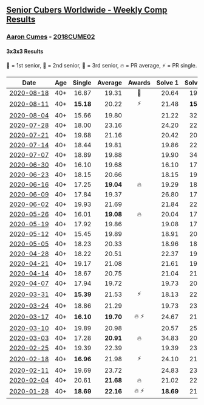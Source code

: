 <style>table {white-space: nowrap;}</style>

## [Senior Cubers Worldwide - Weekly Comp Results](/scw-comp/results/)
### [Aaron Cumes](README.md) - [2018CUME02](https://www.worldcubeassociation.org/persons/2018CUME02?event=333)
#### 3x3x3 Results

<span style="white-space: nowrap;">🥇 = 1st senior</span>, <span style="white-space: nowrap;">🥈 = 2nd senior</span>, <span style="white-space: nowrap;">🥉 = 3rd senior</span>, <span style="white-space: nowrap;">🔥 = PR average</span>, <span style="white-space: nowrap;">⚡ = PR single</span>.

| Date | Age | Single | Average | Awards | Solve 1 | Solve 2 | Solve 3 | Solve 4 | Solve 5 | Video |
| :--: | :--: | --: | --: | :--: | --: | --: | --: | --: | --: | :-- |
| [2020-08-18](../../results/2020-08-18/333.md) | 40+ | 16.87 | 19.31 | 🥉 | 20.64 | 19.19 | 18.10 | 16.87 | 21.64 | [Desktop](https://www.facebook.com/events/357518755418063/permalink/358075692029036) / [Mobile](https://m.facebook.com/events/357518755418063?view=permalink&id=358075692029036) |
| [2020-08-11](../../results/2020-08-11/333.md) | 40+ | **15.18** | 20.22 | ⚡ | 21.48 | **15.18** | 19.38 | 20.09 | 21.18 | [Desktop](https://www.facebook.com/events/338631130511019/permalink/339294723777993) / [Mobile](https://m.facebook.com/events/338631130511019?view=permalink&id=339294723777993) |
| [2020-08-04](../../results/2020-08-04/333.md) | 40+ | 15.66 | 19.80 |  | 21.22 | 32.54 | 15.66 | 20.58 | 17.59 | [Desktop](https://www.facebook.com/events/748440219235440/permalink/748806815865447) / [Mobile](https://m.facebook.com/events/748440219235440?view=permalink&id=748806815865447) |
| [2020-07-28](../../results/2020-07-28/333.md) | 40+ | 18.00 | 23.16 |  | 24.20 | 22.39 | 22.90 | 18.00 | DNF | [Desktop](https://www.facebook.com/events/708566320000803/permalink/709123326611769) / [Mobile](https://m.facebook.com/events/708566320000803?view=permalink&id=709123326611769) |
| [2020-07-21](../../results/2020-07-21/333.md) | 40+ | 19.68 | 21.16 |  | 20.42 | 20.71 | 22.47 | 19.68 | 22.34 | [Desktop](https://www.facebook.com/events/1842039515939197/permalink/1842262065916942) / [Mobile](https://m.facebook.com/events/1842039515939197?view=permalink&id=1842262065916942) |
| [2020-07-14](../../results/2020-07-14/333.md) | 40+ | 18.44 | 19.81 |  | 19.86 | 22.99 | 18.60 | 20.98 | 18.44 | [Desktop](https://www.facebook.com/events/1157754364595802/permalink/1158503181187587) / [Mobile](https://m.facebook.com/events/1157754364595802?view=permalink&id=1158503181187587) |
| [2020-07-07](../../results/2020-07-07/333.md) | 40+ | 18.89 | 19.88 |  | 19.90 | 34.74 | 18.89 | 19.05 | 20.68 | [Desktop](https://www.facebook.com/events/271667090769235/permalink/271755720760372) / [Mobile](https://m.facebook.com/events/271667090769235?view=permalink&id=271755720760372) |
| [2020-06-30](../../results/2020-06-30/333.md) | 40+ | 16.10 | 19.68 |  | 16.10 | 17.34 | 19.74 | 22.60 | 21.96 | [Desktop](https://www.facebook.com/events/679860472562391/permalink/680107355871036) / [Mobile](https://m.facebook.com/events/679860472562391?view=permalink&id=680107355871036) |
| [2020-06-23](../../results/2020-06-23/333.md) | 40+ | 18.15 | 20.66 |  | 18.15 | 19.90 | 22.19 | 39.77 | 19.88 | [Desktop](https://www.facebook.com/events/722150235200875/permalink/722229618526270) / [Mobile](https://m.facebook.com/events/722150235200875?view=permalink&id=722229618526270) |
| [2020-06-16](../../results/2020-06-16/333.md) | 40+ | 17.25 | **19.04** | 🔥 | 19.29 | 18.96 | 18.86 | 20.79 | 17.25 | [Desktop](https://www.facebook.com/events/604103587178706/permalink/604168720505526) / [Mobile](https://m.facebook.com/events/604103587178706?view=permalink&id=604168720505526) |
| [2020-06-09](../../results/2020-06-09/333.md) | 40+ | 17.84 | 19.37 |  | 26.80 | 17.84 | 19.48 | 19.51 | 19.12 | [Desktop](https://www.facebook.com/events/903549840109576/permalink/903622673435626) / [Mobile](https://m.facebook.com/events/903549840109576?view=permalink&id=903622673435626) |
| [2020-06-02](../../results/2020-06-02/333.md) | 40+ | 19.93 | 21.69 |  | 21.84 | 22.77 | 20.45 | 19.93 | DNF | [Desktop](https://www.facebook.com/events/3373950429496747/permalink/3374399542785169) / [Mobile](https://m.facebook.com/events/3373950429496747?view=permalink&id=3374399542785169) |
| [2020-05-26](../../results/2020-05-26/333.md) | 40+ | 16.01 | **19.08** | 🔥 | 20.04 | 17.99 | 19.21 | 16.01 | 20.08 | [Desktop](https://www.facebook.com/events/688407551989463/permalink/688492338647651) / [Mobile](https://m.facebook.com/events/688407551989463?view=permalink&id=688492338647651) |
| [2020-05-19](../../results/2020-05-19/333.md) | 40+ | 17.92 | 19.86 |  | 19.08 | 17.92 | 22.00 | 20.26 | 20.23 | [Desktop](https://www.facebook.com/events/1880761498725633/permalink/1881630431972073) / [Mobile](https://m.facebook.com/events/1880761498725633?view=permalink&id=1881630431972073) |
| [2020-05-12](../../results/2020-05-12/333.md) | 40+ | 15.45 | 19.89 |  | 18.91 | 20.05 | 22.20 | 15.45 | 20.72 | [Desktop](https://www.facebook.com/events/546188069600739/permalink/546336752919204) / [Mobile](https://m.facebook.com/events/546188069600739?view=permalink&id=546336752919204) |
| [2020-05-05](../../results/2020-05-05/333.md) | 40+ | 18.23 | 20.33 |  | 18.96 | 18.23 | 21.26 | 23.88 | 20.77 | [Desktop](https://www.facebook.com/events/3313106775587396/permalink/3313358892228851) / [Mobile](https://m.facebook.com/events/3313106775587396?view=permalink&id=3313358892228851) |
| [2020-04-28](../../results/2020-04-28/333.md) | 40+ | 18.22 | 20.51 |  | 22.37 | 19.22 | 33.72 | 18.22 | 19.93 | [Desktop](https://www.facebook.com/events/535188653858103/permalink/535748163802152) / [Mobile](https://m.facebook.com/events/535188653858103?view=permalink&id=535748163802152) |
| [2020-04-21](../../results/2020-04-21/333.md) | 40+ | 19.17 | 21.08 |  | 21.61 | 19.17 | 21.34 | 20.29 | 22.47 | [Desktop](https://www.facebook.com/events/880278499062375/permalink/881697385587153) / [Mobile](https://m.facebook.com/events/880278499062375?view=permalink&id=881697385587153) |
| [2020-04-14](../../results/2020-04-14/333.md) | 40+ | 18.67 | 20.75 |  | 21.04 | 21.80 | 18.67 | 22.23 | 19.40 | [Desktop](https://www.facebook.com/events/982619255468618/permalink/982698725460671) / [Mobile](https://m.facebook.com/events/982619255468618?view=permalink&id=982698725460671) |
| [2020-04-07](../../results/2020-04-07/333.md) | 40+ | 17.94 | 19.72 |  | 19.73 | 20.17 | 19.25 | 17.94 | 22.96 | [Desktop](https://www.facebook.com/events/510082903229069/permalink/510863263151033) / [Mobile](https://m.facebook.com/events/510082903229069?view=permalink&id=510863263151033) |
| [2020-03-31](../../results/2020-03-31/333.md) | 40+ | **15.39** | 21.53 | ⚡ | 18.13 | 22.72 | 23.73 | **15.39** | 24.01 | [Desktop](https://www.facebook.com/events/207898257161923/permalink/208561600428922) / [Mobile](https://m.facebook.com/events/207898257161923?view=permalink&id=208561600428922) |
| [2020-03-24](../../results/2020-03-24/333.md) | 40+ | 18.86 | 21.29 |  | 19.73 | 23.53 | 27.29 | 20.60 | 18.86 | [Desktop](https://www.facebook.com/events/524456301543611/permalink/525607958095112) / [Mobile](https://m.facebook.com/events/524456301543611?view=permalink&id=525607958095112) |
| [2020-03-17](../../results/2020-03-17/333.md) | 40+ | **16.10** | **19.70** | 🔥 ⚡ | 24.67 | 21.61 | 18.69 | 18.81 | **16.10** | [Desktop](https://www.facebook.com/events/280686576235146/permalink/281995872770883) / [Mobile](https://m.facebook.com/events/280686576235146?view=permalink&id=281995872770883) |
| [2020-03-10](../../results/2020-03-10/333.md) | 40+ | 19.89 | 20.98 |  | 20.57 | 25.34 | 21.01 | 19.89 | 21.35 | [Desktop](https://www.facebook.com/events/164742401163863/permalink/165284231109680) / [Mobile](https://m.facebook.com/events/164742401163863?view=permalink&id=165284231109680) |
| [2020-03-03](../../results/2020-03-03/333.md) | 40+ | 17.28 | **20.91** | 🔥 | 34.83 | 20.85 | 22.93 | 18.96 | 17.28 | [Desktop](https://www.facebook.com/events/241721610185997/permalink/243569486667876) / [Mobile](https://m.facebook.com/events/241721610185997?view=permalink&id=243569486667876) |
| [2020-02-25](../../results/2020-02-25/333.md) | 40+ | 19.39 | 22.39 |  | 19.39 | 23.18 | 22.22 | 22.98 | 21.96 | [Desktop](https://www.facebook.com/events/196320811461109/permalink/198613821231808) / [Mobile](https://m.facebook.com/events/196320811461109?view=permalink&id=198613821231808) |
| [2020-02-18](../../results/2020-02-18/333.md) | 40+ | **16.96** | 21.98 | ⚡ | 24.10 | 21.21 | 20.64 | **16.96** | 29.96 | [Desktop](https://www.facebook.com/events/2558750947697073/permalink/2562158194023015) / [Mobile](https://m.facebook.com/events/2558750947697073?view=permalink&id=2562158194023015) |
| [2020-02-11](../../results/2020-02-11/333.md) | 40+ | 19.69 | 23.72 |  | 24.83 | 23.87 | 29.08 | 22.47 | 19.69 | [Desktop](https://www.facebook.com/events/616423959107229/permalink/618887685527523) / [Mobile](https://m.facebook.com/events/616423959107229?view=permalink&id=618887685527523) |
| [2020-02-04](../../results/2020-02-04/333.md) | 40+ | 20.61 | **21.68** | 🔥 | 21.02 | 22.60 | 30.69 | 20.61 | 21.42 | [Desktop](https://www.facebook.com/groups/1604105099735401/permalink/2133654140113825) / [Mobile](https://m.facebook.com/groups/1604105099735401?view=permalink&id=2133654140113825) |
| [2020-01-28](../../results/2020-01-28/333.md) | 40+ | **18.69** | **22.16** | 🔥 ⚡ | **18.69** | 21.84 | 25.96 | - | - | [Desktop](https://www.facebook.com/roncumez/videos/10157973003656399) / [Mobile](https://m.facebook.com/roncumez/videos/10157973003656399) |


<!-- Global site tag (gtag.js) - Google Analytics -->
<script async src="https://www.googletagmanager.com/gtag/js?id=UA-86348435-3"></script>
<script>window.dataLayer = window.dataLayer || []; function gtag() {dataLayer.push(arguments);} gtag('js', new Date()); gtag('config', 'UA-86348435-3');</script>
